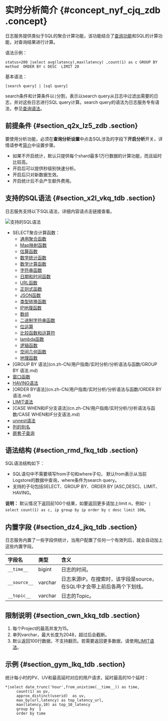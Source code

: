 # 实时分析简介 {#concept_nyf_cjq_zdb .concept}

日志服务提供类似于SQL的聚合计算功能，该功能结合了[查询功能](cn.zh-CN/用户指南/索引与查询/查询语法.md)和SQL的计算功能，对查询结果进行计算。

语法示例：

```
status>200 |select avg(latency),max(latency) ,count(1) as c GROUP BY  method  ORDER BY c DESC  LIMIT 20
```

基本语法：

```
[search query] | [sql query]
```

search条件和计算条件以`|`分割，表示以search query从日志中过滤出需要的日志，并对这些日志进行SQL query计算。search query的语法为日志服务专有语法，参见[查询语法](cn.zh-CN/用户指南/索引与查询/查询语法.md)。

## 前提条件 {#section_q2x_lz5_zdb .section}

要使用分析功能，必须在**查询分析设置**中点击SQL涉及的字段下**开启分析**开关，详情请参考[简介](cn.zh-CN/用户指南/索引与查询/简介.md)中设置步骤。

-   如果不开启统计，默认只提供每个shard最多1万行数据的计算功能，而且延时比较高。
-   开启后可以提供秒级别快速分析。
-   开启后只对新数据生效。
-   开启统计后不会产生额外费用。

## 支持的SQL语法 {#section_x2l_vkq_tdb .section}

日志服务支持以下SQL语法，详细内容请点击链接查看。

![](http://static-aliyun-doc.oss-cn-hangzhou.aliyuncs.com/assets/img/13103/5685_zh-CN.png "支持的SQL语法")

-   SELECT聚合计算函数：
    -   [通用聚合函数](cn.zh-CN/用户指南/实时分析/分析语法与函数/通用聚合函数.md)
    -   [Map映射函数](cn.zh-CN/用户指南/实时分析/分析语法与函数/Map映射函数.md)
    -   [估算函数](cn.zh-CN/用户指南/实时分析/分析语法与函数/估算函数.md)
    -   [数学统计函数](cn.zh-CN/用户指南/实时分析/分析语法与函数/数学统计函数.md)
    -   [数学计算函数](cn.zh-CN/用户指南/实时分析/分析语法与函数/数学计算函数.md)
    -   [字符串函数](cn.zh-CN/用户指南/实时分析/分析语法与函数/字符串函数.md)
    -   [日期和时间函数](cn.zh-CN/用户指南/实时分析/分析语法与函数/日期和时间函数.md)
    -   [URL函数](cn.zh-CN/用户指南/实时分析/分析语法与函数/URL函数.md)
    -   [正则式函数](cn.zh-CN/用户指南/实时分析/分析语法与函数/正则式函数.md)
    -   [JSON函数](cn.zh-CN/用户指南/实时分析/分析语法与函数/JSON函数.md)
    -   [类型转换函数](cn.zh-CN/用户指南/实时分析/分析语法与函数/类型转换函数.md)
    -   [IP地理函数](cn.zh-CN/用户指南/实时分析/分析语法与函数/IP地理函数.md)
    -   [数组](cn.zh-CN/用户指南/实时分析/分析语法与函数/数组.md)
    -   [二进制字符串函数](cn.zh-CN/用户指南/实时分析/分析语法与函数/二进制字符串函数.md)
    -   [位运算](cn.zh-CN/用户指南/实时分析/分析语法与函数/位运算.md)
    -   [比较函数和运算符](cn.zh-CN/用户指南/实时分析/分析语法与函数/比较函数和运算符.md)
    -   [lambda函数](cn.zh-CN/用户指南/实时分析/分析语法与函数/lambda函数.md)
    -   [逻辑函数](cn.zh-CN/用户指南/实时分析/分析语法与函数/逻辑函数.md)
    -   [空间几何函数](cn.zh-CN/用户指南/实时分析/分析语法与函数/空间几何函数.md)
    -   [地理函数](cn.zh-CN/用户指南/实时分析/分析语法与函数/地理函数.md)
-   [GROUP BY 语法](cn.zh-CN/用户指南/实时分析/分析语法与函数/GROUP BY 语法.md)
-   [窗口函数](cn.zh-CN/用户指南/实时分析/分析语法与函数/窗口函数.md)
-   [HAVING语法](cn.zh-CN/用户指南/实时分析/分析语法与函数/HAVING语法.md)
-   [ORDER BY语法](cn.zh-CN/用户指南/实时分析/分析语法与函数/ORDER BY语法.md)
-   [LIMIT语法](cn.zh-CN/用户指南/实时分析/分析语法与函数/LIMIT语法.md)
-   [CASE WHEN和IF分支语法](cn.zh-CN/用户指南/实时分析/分析语法与函数/CASE WHEN和IF分支语法.md)
-   [unnest语法](cn.zh-CN/用户指南/实时分析/分析语法与函数/unnest语法.md)
-   [列的别名](cn.zh-CN/用户指南/实时分析/分析语法与函数/列的别名.md)
-   [嵌套子查询](cn.zh-CN/用户指南/实时分析/分析语法与函数/嵌套子查询.md)

## 语法结构 {#section_rmd_fkq_tdb .section}

SQL语法结构如下：

-   SQL语句中不需要填写from子句和where子句， 默认from表示从当前Logstore的数据中查询，where条件为search query。
-   支持的子句包括SELECT、GROUP BY、ORDER BY \[ASC,DESC\]、LIMIT、HAVING。

**说明：** 默认情况下返回前100个结果，如要返回更多请加上limit n，例如`* | select count(1) as c, ip group by ip order by c desc limit 100`。

## 内置字段 {#section_dz4_jkq_tdb .section}

日志服务内置了一些字段供统计，当用户配置了任何一个有效列后，就会自动加上这些内置字段。

|字段名|类型|含义|
|:--|:-|:-|
| `__time__` |bigint|日志的时间。|
| `__source__` |varchar|日志来源IP。在搜索时，该字段是source，在SQL中才会带上前后各两个下划线。|
| `__topic__` |varchar|日志的Topic。|

## 限制说明 {#section_cwn_kkq_tdb .section}

1.  每个Project的最高并发为15。
2.  单列varchar，最大长度为2048，超过后会截断。
3.  默认返回100行数据，不支持翻页。若需要返回更多数据，请使用[LIMIT语法](cn.zh-CN/用户指南/实时分析/分析语法与函数/LIMIT语法.md)。

## 示例 {#section_gym_lkq_tdb .section}

统计每小时的PV、UV和最高延时对应的用户请求，延时最高的10个延时：

```
*|select date_trunc('hour',from_unixtime(__time__)) as time, 
     count(1) as pv, 
     approx_distinct(userid)  as uv,
     max_by(url,latency) as top_latency_url,
     max(latency,10) as top_10_latency
     group by  1
     order by time
```


